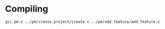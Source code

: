 # Compiling

```bash
gcc pm.c ../pm/create_project/create.c ../pm/add_feature/add_feature.c ../pm/add_tag/add_tag.c -o pm
```
